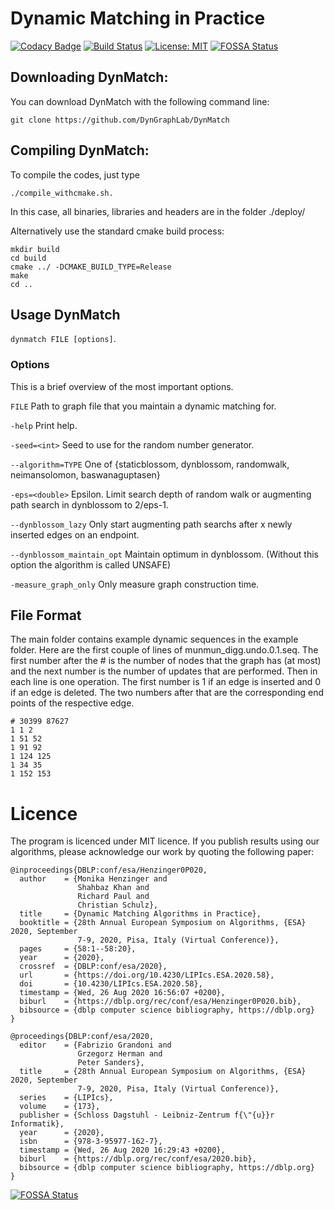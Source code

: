 # Dynamic Matching in Practice 
[![Codacy Badge](https://api.codacy.com/project/badge/Grade/1c89d5d92e3d44df94dd8773faff10e8)](https://app.codacy.com/gh/DynGraphLab/DynMatch?utm_source=github.com&utm_medium=referral&utm_content=DynGraphLab/DynMatch&utm_campaign=Badge_Grade_Dashboard)
[![Build Status](https://travis-ci.com/DynGraphLab/DynMatch.svg?branch=master)](https://travis-ci.com/DynGraphLab/DynMatch)
[![License: MIT](https://img.shields.io/badge/License-MIT-yellow.svg)](https://opensource.org/licenses/MIT)
[![FOSSA Status](https://app.fossa.com/api/projects/git%2Bgithub.com%2FDynGraphLab%2FDynMatch.svg?type=shield)](https://app.fossa.com/projects/git%2Bgithub.com%2FDynGraphLab%2FDynMatch?ref=badge_shield)

## Downloading DynMatch: 
You can download DynMatch with the following command line:

```console
git clone https://github.com/DynGraphLab/DynMatch
```

## Compiling DynMatch: 
To compile the codes, just type 
```console
./compile_withcmake.sh. 
```
In this case, all binaries, libraries and headers are in the folder ./deploy/ 

Alternatively use the standard cmake build process:
```console 
mkdir build
cd build 
cmake ../ -DCMAKE_BUILD_TYPE=Release     
make 
cd ..
```

## Usage DynMatch ##
`dynmatch FILE [options]`.    

### Options ###
This is a brief overview of the most important options.

`FILE`
Path to graph file that you maintain a dynamic matching for.

`-help`
Print help.

`-seed=<int>`
Seed to use for the random number generator.

`--algorithm=TYPE`
One of {staticblossom, dynblossom, randomwalk, neimansolomon, baswanaguptasen}

`-eps=<double>`
Epsilon. Limit search depth of random walk or augmenting path search in dynblossom to 2/eps-1.

`--dynblossom_lazy`
Only start augmenting path searchs after x newly inserted edges on an endpoint.

`--dynblossom_maintain_opt`
Maintain optimum in dynblossom. (Without this option the algorithm is called UNSAFE)

`-measure_graph_only` 
 Only measure graph construction time.


## File Format ##
The main folder contains example dynamic sequences in the example folder.
Here are the first couple of lines of munmun_digg.undo.0.1.seq. The first number after the # is the number of nodes that the graph has (at most) and the next number is the number of updates that are performed. Then in each line is one operation. The first number is 1 if an edge is inserted and 0 if an edge is deleted. The two numbers after that are the corresponding end points of the respective edge.
```code
# 30399 87627
1 1 2
1 51 52
1 91 92
1 124 125
1 34 35
1 152 153
```
Licence
=====
The program is licenced under MIT licence.
If you publish results using our algorithms, please acknowledge our work by quoting the following paper:



```
@inproceedings{DBLP:conf/esa/Henzinger0P020,
  author    = {Monika Henzinger and
               Shahbaz Khan and
               Richard Paul and
               Christian Schulz},
  title     = {Dynamic Matching Algorithms in Practice},
  booktitle = {28th Annual European Symposium on Algorithms, {ESA} 2020, September
               7-9, 2020, Pisa, Italy (Virtual Conference)},
  pages     = {58:1--58:20},
  year      = {2020},
  crossref  = {DBLP:conf/esa/2020},
  url       = {https://doi.org/10.4230/LIPIcs.ESA.2020.58},
  doi       = {10.4230/LIPIcs.ESA.2020.58},
  timestamp = {Wed, 26 Aug 2020 16:56:07 +0200},
  biburl    = {https://dblp.org/rec/conf/esa/Henzinger0P020.bib},
  bibsource = {dblp computer science bibliography, https://dblp.org}
}

@proceedings{DBLP:conf/esa/2020,
  editor    = {Fabrizio Grandoni and
               Grzegorz Herman and
               Peter Sanders},
  title     = {28th Annual European Symposium on Algorithms, {ESA} 2020, September
               7-9, 2020, Pisa, Italy (Virtual Conference)},
  series    = {LIPIcs},
  volume    = {173},
  publisher = {Schloss Dagstuhl - Leibniz-Zentrum f{\"{u}}r Informatik},
  year      = {2020},
  isbn      = {978-3-95977-162-7},
  timestamp = {Wed, 26 Aug 2020 16:29:43 +0200},
  biburl    = {https://dblp.org/rec/conf/esa/2020.bib},
  bibsource = {dblp computer science bibliography, https://dblp.org}
}
```

[![FOSSA Status](https://app.fossa.com/api/projects/git%2Bgithub.com%2FDynGraphLab%2FDynMatch.svg?type=large)](https://app.fossa.com/projects/git%2Bgithub.com%2FDynGraphLab%2FDynMatch?ref=badge_large)
